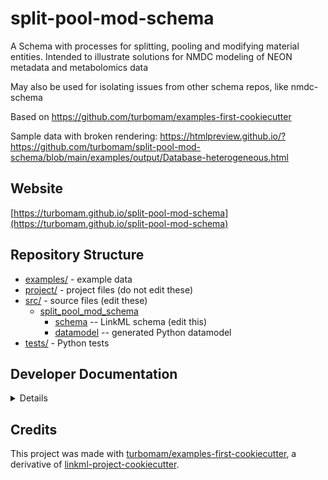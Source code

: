 # split-pool-mod-schema

A Schema with processes for splitting, pooling and modifying material entities. Intended to illustrate solutions for NMDC modeling of NEON metadata and metabolomics data

May also be used for isolating issues from other schema repos, like nmdc-schema

Based on https://github.com/turbomam/examples-first-cookiecutter

Sample data with broken rendering: https://htmlpreview.github.io/?https://github.com/turbomam/split-pool-mod-schema/blob/main/examples/output/Database-heterogeneous.html

## Website

[https://turbomam.github.io/split-pool-mod-schema](https://turbomam.github.io/split-pool-mod-schema)

## Repository Structure

* [examples/](examples/) - example data
* [project/](project/) - project files (do not edit these)
* [src/](src/) - source files (edit these)
  * [split_pool_mod_schema](src/split_pool_mod_schema)
    * [schema](src/split_pool_mod_schema/schema) -- LinkML schema
      (edit this)
    * [datamodel](src/split_pool_mod_schema/datamodel) -- generated
      Python datamodel
* [tests/](tests/) - Python tests

## Developer Documentation

<details>
Use the `make` command to generate project artefacts:

* `make all`: make everything
* `make deploy`: deploys site
</details>

## Credits

This project was made with [turbomam/examples-first-cookiecutter](https://github.com/turbomam/examples-first-cookiecutter), 
a derivative of [linkml-project-cookiecutter](https://github.com/linkml/linkml-project-cookiecutter).

